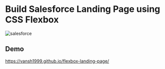 # Build Salesforce Landing Page using CSS Flexbox

![salesforce](https://user-images.githubusercontent.com/39709733/126394155-d4be6e82-1a52-41f9-a7f8-52effd977c0a.png)


## Demo

https://vansh1999.github.io/flexbox-landing-page/
